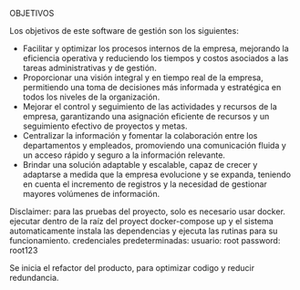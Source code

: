 OBJETIVOS

Los objetivos de este software de gestión son los siguientes:

* Facilitar y optimizar los procesos internos de la empresa, mejorando la eficiencia operativa y reduciendo los tiempos
  y costos asociados a las tareas administrativas y de gestión.
* Proporcionar una visión integral y en tiempo real de la empresa, permitiendo una toma de decisiones más informada y
  estratégica en todos los niveles de la organización.
* Mejorar el control y seguimiento de las actividades y recursos de la empresa, garantizando una asignación eficiente de
  recursos y un seguimiento efectivo de proyectos y metas.
* Centralizar la información y fomentar la colaboración entre los departamentos y empleados, promoviendo una
  comunicación fluida y un acceso rápido y seguro a la información relevante.
* Brindar una solución adaptable y escalable, capaz de crecer y adaptarse a medida que la empresa evolucione y se
  expanda, teniendo en cuenta el incremento de registros y la necesidad de gestionar mayores volúmenes de información.

Disclaimer: para las pruebas del proyecto, solo es necesario usar docker.
ejecutar dentro de la raíz del proyect docker-compose up y el sistema automaticamente instala las dependencias y ejecuta
las rutinas para su funcionamiento.
credenciales predeterminadas: usuario: root password: root123

Se inicia el refactor del producto, para optimizar codigo y reducir redundancia.